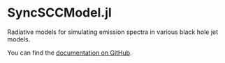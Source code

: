 # SyncSCCModel.jl
Radiative models for simulating emission spectra in various black hole jet models.

You can find the [documentation on GitHub](https://astro-group-bristol.github.io/SyncSCCModel.jl/dev/).
